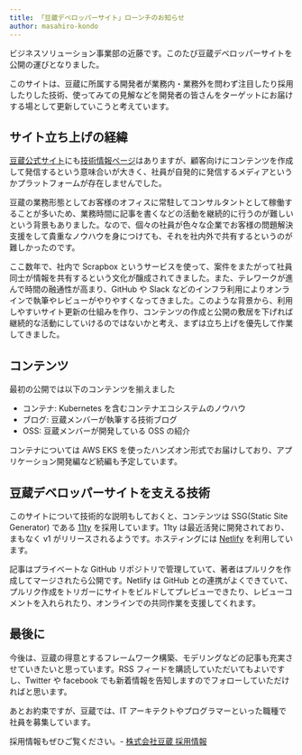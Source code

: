 ```yaml
---
title: 「豆蔵デベロッパーサイト」ローンチのお知らせ
author: masahiro-kondo
---
```


ビジネスソリューション事業部の近藤です。このたび豆蔵デベロッパーサイトを公開の運びとなりました。

このサイトは、豆蔵に所属する開発者が業務内・業務外を問わず注目したり採用したりした技術、使ってみての見解などを開発者の皆さんをターゲットにお届けする場として更新していこうと考えています。

## サイト立ち上げの経緯
[豆蔵公式サイト](https://www.mamezou.com/)にも[技術情報ページ](https://www.mamezou.com/techinfo)はありますが、顧客向けにコンテンツを作成して発信するという意味合いが大きく、社員が自発的に発信するメディアというかプラットフォームが存在しませんでした。

豆蔵の業務形態としてお客様のオフィスに常駐してコンサルタントとして稼働することが多いため、業務時間に記事を書くなどの活動を継続的に行うのが難しいという背景もありました。なので、個々の社員が色々な企業でお客様の問題解決支援をして貴重なノウハウを身につけても、それを社内外で共有するというのが難しかったのです。

ここ数年で、社内で Scrapbox というサービスを使って、案件をまたがって社員同士が情報を共有するという文化が醸成されてきました。また、テレワークが進んで時間の融通性が高まり、GitHub や Slack などのインフラ利用によりオンラインで執筆やレビューがやりやすくなってきました。このような背景から、利用しやすいサイト更新の仕組みを作り、コンテンツの作成と公開の敷居を下げれば継続的な活動にしていけるのではないかと考え、まずは立ち上げを優先して作業してきました。

## コンテンツ

最初の公開では以下のコンテンツを揃えました

- コンテナ: Kubernetes を含むコンテナエコシステムのノウハウ
- ブログ: 豆蔵メンバーが執筆する技術ブログ
- OSS: 豆蔵メンバーが開発している OSS の紹介

コンテナについては AWS EKS を使ったハンズオン形式でお届けしており、アプリケーション開発編など続編も予定しています。

## 豆蔵デベロッパーサイトを支える技術

このサイトについて技術的な説明もしておくと、コンテンツは SSG(Static Site Generator) である [11ty](https://www.11ty.dev) を採用しています。11ty は最近活発に開発されており、まもなく v1 がリリースされるようです。ホスティングには [Netlify](https://www.netlify.com/) を利用しています。

記事はプライベートな GitHub リポジトリで管理していて、著者はプルリクを作成してマージされたら公開です。Netlify は GitHub との連携がよくできていて、プルリク作成をトリガーにサイトをビルドしてプレビューできたり、レビューコメントを入れられたり、オンラインでの共同作業を支援してくれます。

## 最後に

今後は、豆蔵の得意とするフレームワーク構築、モデリングなどの記事も充実させていきたいと思っています。RSS フィードを購読していただいてもよいですし、Twitter や facebook でも新着情報を告知しますのでフォローしていただければと思います。

あとお約束ですが、豆蔵では、IT アーキテクトやプログラマーといった職種で社員を募集しています。

採用情報もぜひご覧ください。- [株式会社豆蔵 採用情報](https://hrmos.co/pages/mamezou-recruit)
